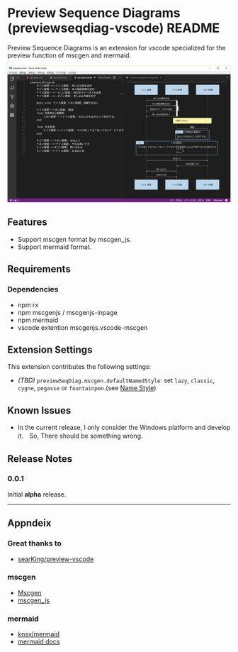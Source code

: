 # Preview Sequence Diagrams (previewseqdiag-vscode) README

Preview Sequence Diagrams is an extension for vscode specialized for the preview function of mscgen and mermaid.

![eye-catch](images/eye-catch.png)

## Features

* Support mscgen format by mscgen_js.
* Support mermaid format.

## Requirements

### Dependencies

* npm rx
* npm mscgenjs / mscgenjs-inpage
* npm mermaid
* vscode extention mscgenjs.vscode-mscgen

## Extension Settings

This extension contributes the following settings:

* _(TBD)_ `previewSeqDiag.mscgen.defaultNamedStyle`: set `lazy`, `classic`, `cygne`, `pegasse` or  `fountainpen`.(see [Name Style](https://mscgen.js.org/embed.html#named-styles))

## Known Issues

* In the current release, I only consider the Windows platform and develop it.　So, There should be something wrong.

## Release Notes

### 0.0.1

Initial **alpha** release.


----

## Appndeix

### Great thanks to

* [searKing/preview-vscode](https://github.com/searKing/preview-vscode)

### mscgen
* [Mscgen](http://www.mcternan.me.uk/mscgen/)
* [mscgen_js](https://mscgen.js.org/)

### mermaid
* [knsv/mermaid](https://github.com/knsv/mermaid)
* [mermaid docs](https://knsv.github.io/mermaid/)



